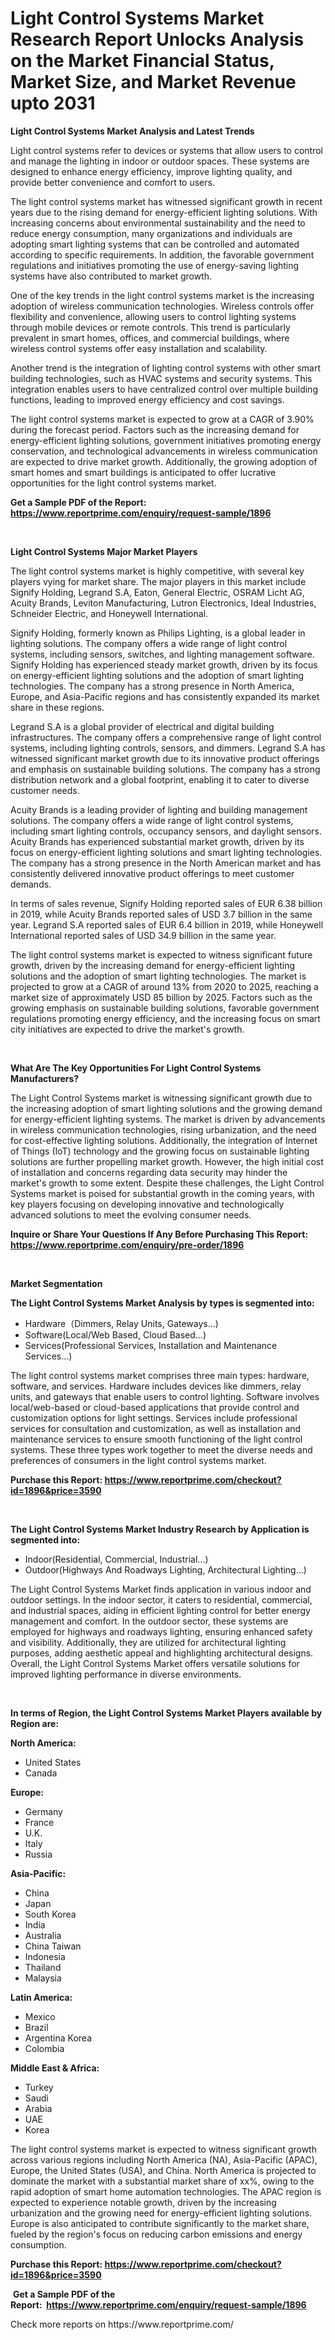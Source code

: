 <p><h1>Light Control Systems Market Research Report Unlocks Analysis on the Market Financial Status, Market Size, and Market Revenue upto 2031</h1></p><p><strong>Light Control Systems Market Analysis and Latest Trends</strong></p>
<p><p>Light control systems refer to devices or systems that allow users to control and manage the lighting in indoor or outdoor spaces. These systems are designed to enhance energy efficiency, improve lighting quality, and provide better convenience and comfort to users.</p><p>The light control systems market has witnessed significant growth in recent years due to the rising demand for energy-efficient lighting solutions. With increasing concerns about environmental sustainability and the need to reduce energy consumption, many organizations and individuals are adopting smart lighting systems that can be controlled and automated according to specific requirements. In addition, the favorable government regulations and initiatives promoting the use of energy-saving lighting systems have also contributed to market growth.</p><p>One of the key trends in the light control systems market is the increasing adoption of wireless communication technologies. Wireless controls offer flexibility and convenience, allowing users to control lighting systems through mobile devices or remote controls. This trend is particularly prevalent in smart homes, offices, and commercial buildings, where wireless control systems offer easy installation and scalability.</p><p>Another trend is the integration of lighting control systems with other smart building technologies, such as HVAC systems and security systems. This integration enables users to have centralized control over multiple building functions, leading to improved energy efficiency and cost savings.</p><p>The light control systems market is expected to grow at a CAGR of 3.90% during the forecast period. Factors such as the increasing demand for energy-efficient lighting solutions, government initiatives promoting energy conservation, and technological advancements in wireless communication are expected to drive market growth. Additionally, the growing adoption of smart homes and smart buildings is anticipated to offer lucrative opportunities for the light control systems market.</p></p>
<p><strong>Get a Sample PDF of the Report:&nbsp; <a href="https://www.reportprime.com/enquiry/request-sample/1896">https://www.reportprime.com/enquiry/request-sample/1896</a></strong></p>
<p>&nbsp;</p>
<p><strong>Light Control Systems Major Market Players</strong></p>
<p><p>The light control systems market is highly competitive, with several key players vying for market share. The major players in this market include Signify Holding, Legrand S.A, Eaton, General Electric, OSRAM Licht AG, Acuity Brands, Leviton Manufacturing, Lutron Electronics, Ideal Industries, Schneider Electric, and Honeywell International.</p><p>Signify Holding, formerly known as Philips Lighting, is a global leader in lighting solutions. The company offers a wide range of light control systems, including sensors, switches, and lighting management software. Signify Holding has experienced steady market growth, driven by its focus on energy-efficient lighting solutions and the adoption of smart lighting technologies. The company has a strong presence in North America, Europe, and Asia-Pacific regions and has consistently expanded its market share in these regions.</p><p>Legrand S.A is a global provider of electrical and digital building infrastructures. The company offers a comprehensive range of light control systems, including lighting controls, sensors, and dimmers. Legrand S.A has witnessed significant market growth due to its innovative product offerings and emphasis on sustainable building solutions. The company has a strong distribution network and a global footprint, enabling it to cater to diverse customer needs.</p><p>Acuity Brands is a leading provider of lighting and building management solutions. The company offers a wide range of light control systems, including smart lighting controls, occupancy sensors, and daylight sensors. Acuity Brands has experienced substantial market growth, driven by its focus on energy-efficient lighting solutions and smart lighting technologies. The company has a strong presence in the North American market and has consistently delivered innovative product offerings to meet customer demands.</p><p>In terms of sales revenue, Signify Holding reported sales of EUR 6.38 billion in 2019, while Acuity Brands reported sales of USD 3.7 billion in the same year. Legrand S.A reported sales of EUR 6.4 billion in 2019, while Honeywell International reported sales of USD 34.9 billion in the same year.</p><p>The light control systems market is expected to witness significant future growth, driven by the increasing demand for energy-efficient lighting solutions and the adoption of smart lighting technologies. The market is projected to grow at a CAGR of around 13% from 2020 to 2025, reaching a market size of approximately USD 85 billion by 2025. Factors such as the growing emphasis on sustainable building solutions, favorable government regulations promoting energy efficiency, and the increasing focus on smart city initiatives are expected to drive the market's growth.</p></p>
<p>&nbsp;</p>
<p><strong>What Are The Key Opportunities For Light Control Systems Manufacturers?</strong></p>
<p><p>The Light Control Systems market is witnessing significant growth due to the increasing adoption of smart lighting solutions and the growing demand for energy-efficient lighting systems. The market is driven by advancements in wireless communication technologies, rising urbanization, and the need for cost-effective lighting solutions. Additionally, the integration of Internet of Things (IoT) technology and the growing focus on sustainable lighting solutions are further propelling market growth. However, the high initial cost of installation and concerns regarding data security may hinder the market's growth to some extent. Despite these challenges, the Light Control Systems market is poised for substantial growth in the coming years, with key players focusing on developing innovative and technologically advanced solutions to meet the evolving consumer needs.</p></p>
<p><strong>Inquire or Share Your Questions If Any Before Purchasing This Report: <a href="https://www.reportprime.com/enquiry/pre-order/1896">https://www.reportprime.com/enquiry/pre-order/1896</a></strong></p>
<p>&nbsp;</p>
<p><strong>Market Segmentation</strong></p>
<p><strong>The Light Control Systems Market Analysis by types is segmented into:</strong></p>
<p><ul><li>Hardware（Dimmers, Relay Units, Gateways...)</li><li>Software(Local/Web Based, Cloud Based...)</li><li>Services(Professional Services, Installation and Maintenance Services...)</li></ul></p>
<p><p>The light control systems market comprises three main types: hardware, software, and services. Hardware includes devices like dimmers, relay units, and gateways that enable users to control lighting. Software involves local/web-based or cloud-based applications that provide control and customization options for light settings. Services include professional services for consultation and customization, as well as installation and maintenance services to ensure smooth functioning of the light control systems. These three types work together to meet the diverse needs and preferences of consumers in the light control systems market.</p></p>
<p><strong>Purchase this Report:&nbsp;<a href="https://www.reportprime.com/checkout?id=1896&price=3590">https://www.reportprime.com/checkout?id=1896&price=3590</a></strong></p>
<p>&nbsp;</p>
<p><strong>The Light Control Systems Market Industry Research by Application is segmented into:</strong></p>
<p><ul><li>Indoor(Residential, Commercial, Industrial...)</li><li>Outdoor(Highways And Roadways Lighting, Architectural Lighting...)</li></ul></p>
<p><p>The Light Control Systems Market finds application in various indoor and outdoor settings. In the indoor sector, it caters to residential, commercial, and industrial spaces, aiding in efficient lighting control for better energy management and comfort. In the outdoor sector, these systems are employed for highways and roadways lighting, ensuring enhanced safety and visibility. Additionally, they are utilized for architectural lighting purposes, adding aesthetic appeal and highlighting architectural designs. Overall, the Light Control Systems Market offers versatile solutions for improved lighting performance in diverse environments.</p></p>
<p>&nbsp;</p>
<p><strong>In terms of Region, the Light Control Systems Market Players available by Region are:</strong></p>
<p>
    <p> <strong> North America: </strong>
        <ul>
            <li>United States</li>
            <li>Canada</li>
        </ul>
        </p> 
    <p> <strong> Europe: </strong>
        <ul>
            <li>Germany</li>
            <li>France</li>
            <li>U.K.</li>
            <li>Italy</li>
            <li>Russia</li>
        </ul>
        </p> 
    <p> <strong> Asia-Pacific: </strong>
        <ul>
            <li>China</li>
            <li>Japan</li>
            <li>South Korea</li>
            <li>India</li>
            <li>Australia</li>
            <li>China Taiwan</li>
            <li>Indonesia</li>
            <li>Thailand</li>
            <li>Malaysia</li>
        </ul>
        </p> 
    <p> <strong> Latin America: </strong>
        <ul>
            <li>Mexico</li>
            <li>Brazil</li>
            <li>Argentina Korea</li>
            <li>Colombia</li>
        </ul>
        </p> 
    <p> <strong> Middle East & Africa: </strong>
        <ul>
            <li>Turkey</li>
            <li>Saudi</li>
            <li>Arabia</li>
            <li>UAE</li>
            <li>Korea</li>
        </ul>
    </p>
    </p>
<p><p>The light control systems market is expected to witness significant growth across various regions including North America (NA), Asia-Pacific (APAC), Europe, the United States (USA), and China. North America is projected to dominate the market with a substantial market share of xx%, owing to the rapid adoption of smart home automation technologies. The APAC region is expected to experience notable growth, driven by the increasing urbanization and the growing need for energy-efficient lighting solutions. Europe is also anticipated to contribute significantly to the market share, fueled by the region's focus on reducing carbon emissions and energy consumption.</p></p>
<p><strong>Purchase this Report: <a href="https://www.reportprime.com/checkout?id=1896&price=3590">https://www.reportprime.com/checkout?id=1896&price=3590</a></strong></p>
<p>&nbsp;<strong>Get a Sample PDF of the Report:&nbsp;&nbsp;<a href="https://www.reportprime.com/enquiry/request-sample/1896">https://www.reportprime.com/enquiry/request-sample/1896</a></strong></p>
<p><strong></strong></p>
<p>Check more reports on https://www.reportprime.com/</p>